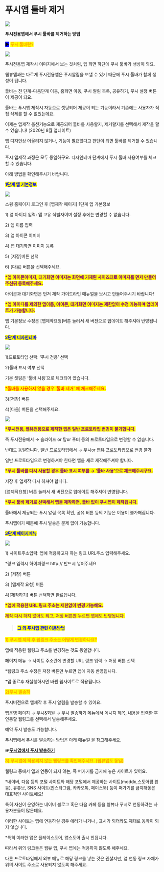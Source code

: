 # 푸시앱 툴바 제거

![](https://wp.swing2app.co.kr/wp-content/uploads/2020/08/%ED%91%B8%EC%8B%9C%ED%88%B4%EB%B0%94%EC%A0%9C%EA%B1%B0-%EC%A0%9C%EB%AA%A9.png)

**푸시전용앱에서 푸시 툴바를 제거하는 방법**

<mark style="background-color:blue;">**▶**</mark> <mark style="color:orange;">**푸시 툴바란?**</mark>

![](https://wp.swing2app.co.kr/wp-content/uploads/2020/08/%ED%91%B8%EC%8B%9C%EC%95%B11.png)

푸시전용앱 제작시 이미지에서 보는 것처럼, 앱 화면 하단에 푸시 툴바가 생성이 되요.

웹뷰앱과는 다르게 푸시전용앱은 푸시알림을 보낼 수 있기 때문에 푸시 툴바가 함께 생성이 됩니다.

툴바는 전 단계-다음단계 이동, 홈화면 이동, 푸시 알림 목록, 공유하기, 푸시 설정 버튼이 제공이 되요.



툴바는 푸시앱 제작시 자동으로 셋팅되어 제공이 되는 기능이라서 기존에는 사용자가 직접 삭제를 할 수 없었는데요.

이제는 앱제작 옵션기능으로 제공되어 툴바를 사용할지, 제거할지를 선택해서 제작을 할 수 있습니다! (2020년 8월 업데이트)

앱 디자인상 어울리지 않거나, 기능이 필요없다고 판단이 되면 툴바를 제거할 수 있습니다.



푸시 앱제작 과정은 모두 동일하구요. 디자인테마 단계에서 푸시 툴바 사용여부를 체크할 수 있습니다.

아래 방법을 확인해주시기 바랍니다.



<mark style="color:blue;">**1단계 앱 기본정보**</mark>

![](https://wp.swing2app.co.kr/wp-content/uploads/2020/08/%ED%91%B8%EC%8B%9C%ED%88%B4%EB%B0%94%EC%A0%9C%EA%B1%B01\_20\_886.png)

스윙 홈페이지 로그인 후 \[앱제작 페이지] 1단계 앱 기본정보

1\) 앱 아이디 입력: 앱 고유 식별자이며 설정 후에는 변경할 수 없습니다.

2\) 앱 이름 입력

3\) 앱 아이콘 이미지

4\) 앱 대기화면 이미지 등록

5\) \[저장]버튼 선택

6\) \[다음] 버튼을 선택해주세요.



<mark style="color:purple;">**\*앱 아이콘이미지, 대기화면 이미지는 화면에 기재된 사이즈대로 이미지를 먼저 만들어주신뒤 등록해주세요.**</mark>

아이콘과 대기화면은 먼저 제작 가이드라인 매뉴얼을 보시고 만들어주시기 바랍니다!

<mark style="color:purple;">**\*앱 아이디를 제외한 앱이름, 아이콘, 대기화면 이미지는 제한없이 수정 가능하며 업데이트가 가능합니다.**</mark>

앱 기본정보 수정은 \[앱제작요청]버튼 눌러서 새 버전으로 업데이트 해주셔야 반영됩니다.



<mark style="color:blue;">**2단계 디자인테마**</mark>

![](https://wp.swing2app.co.kr/wp-content/uploads/2020/08/%ED%91%B8%EC%8B%9C%ED%88%B4%EB%B0%94%EC%A0%9C%EA%B1%B02\_20\_886.png)

1\)프로토타입 선택: ‘푸시 전용’ 선택

2\)툴바 표시 여부 선택

기본 셋팅은 ‘툴바 사용’으로 체크되어 있습니다.

<mark style="color:red;">\*툴바를 사용하지 않을 경우 ‘툴바 제거’ 에 체크해주세요.</mark>

3\)\[저장] 버튼

4\)\[다음] 버튼을 선택해주세요.



![](https://wp.swing2app.co.kr/wp-content/uploads/2020/08/%ED%91%B8%EC%8B%9C%ED%88%B4%EB%B0%94%EC%A0%9C%EA%B1%B0\_20.08.png)

<mark style="color:purple;">**\*푸시전용, 웹뷰전용으로 제작한 앱은 일반 프로토타입 변경이 불가합니다.**</mark>

즉 푸시전용에서 → 슬라이드 or 탑or 푸터 등의 프로토타입으로 변경할 수 없습니다.

반대도 동일합니다. 일반 프로토타입에서 → 푸시or 웹뷰 프로토타입으로 변경 불가

일반 프로토타입으로 변경하셔야 한다면 앱을 새로 제작해주셔야 합니다.



<mark style="color:purple;">**\*푸시 툴바를 다시 사용할 경우 툴바 표시 여부를 → ‘툴바 사용’으로 체크해주시구요.**</mark>

저장 후 앱제작 다시 하셔야 합니다.

\[앱제작요청] 버튼 눌러서 새 버전으로 업데이트 해주셔야 반영됩니다.



<mark style="color:purple;">**\*푸시 툴바 제거로 선택해서 앱을 제작하면, 툴바 없이 푸시앱이 제작됩니다.**</mark>

툴바에서 제공되는 푸시 알림 목록 확인, 공유 버튼 등의 기능은 이용이 불가해집니다.

푸시앱이기 때문에 푸시 발송은 문제 없이 가능합니다.



<mark style="color:blue;">**3단계 페이지메뉴**</mark>

![](https://wp.swing2app.co.kr/wp-content/uploads/2020/08/%ED%91%B8%EC%8B%9C%ED%88%B4%EB%B0%94%EC%A0%9C%EA%B1%B03\_20\_886.png)

1\) 사이트주소입력: 앱에 적용하고자 하는 링크 URL주소 입력해주세요.

\*링크 입력시 하이퍼링크 http:// 반드시 넣어주세요

2\) \[저장] 버튼

3\) \[앱제작 요청] 버튼

4\)\[제작하기] 버튼 선택하면 완료됩니다.



<mark style="color:purple;">**\*앱에 적용한 URL 링크 주소는 제한없이 변경 가능해요.**</mark>

<mark style="color:purple;">제작 다시 하지 않아도 되고, 저장 버튼만 누르면 앱에도 반영됩니다.</mark>



> #### <mark style="color:blue;">**그 외 푸시앱 관련 이용방법**</mark>



<mark style="color:orange;">**1) 푸시앱 제작 후 웹링크 주소는 어떻게 변경하나요?**</mark>

앱에 적용된 웹링크 주소를 변경하는 것도 동일합니다.

페이지 메뉴 → 사이트 주소란에 변경할 URL 링크 입력 → 저장 버튼 선택

\*웹링크 주소 수정은 저장 버튼만 누르면 앱에 자동 반영됩니다.

\*앱 종료후 재실행하시면 바뀐 웹사이트로 적용됩니다.



<mark style="color:orange;">**2)푸시  발송하**</mark>

푸시버전으로 앱제작 후 푸시 알림을 발송할 수 있어요.

앱운영 페이지 → 푸시&회원 → 푸시 발송하기 메뉴에서 메시지 제목, 내용을 입력한 후 연동할 웹링크를 선택해서 발송해주세요.

예약 푸시 발송도 가능합니다.

푸시앱에서 푸시를 발송하는 방법은 아래 매뉴얼 을 참고해주세요.

**☞**[**푸시앱에서 푸시 발송하기**](../../appmanage/pushmember/pushapp-push.md)



<mark style="color:orange;">**3) 푸시앱에 적용되지 않는 웹링크를 확인해주세요. (웹뷰앱도 동일)**</mark>

웹링크 중에서 앱과 연동이 되지 않는, 즉 퍼가기를 금지해 놓은 사이트가 있어요.

\*네이버, 다음 등의 포털 사이트와 해당 포털에서 제공하는 사이트(moddo,스토어팜 웹 등), 유튜브, SNS 사이트(인스타그램, 카카오톡, 페이스북) 등이 퍼가기를 금지해놓은 대표적인 사이트에요!

특히 자신이 운영하는 네이버 블로그 혹은 다음 카페 등을 웹뷰나 푸시로 연동하려는 사용자분들이 많은데요.

이러한 사이트는 앱에 연동하실 경우 에러가 나거나 , 표시가 되더라도 제대로 동작이 되지 않습니다.

\*특히 이러한 앱은 플레이스토어, 앱스토어 출시 안됩니다.

따라서 위의 링크들은 웹뷰 앱, 푸시 앱에는 적용하지 않도록 해주세요.

다른 프로토타입에서 외부 메뉴로 해당 링크를 넣는 것은 괜찮지만, 앱 연동 링크 자체가 위의 사이트 주소로 사용되지 않도록 해주세요..

